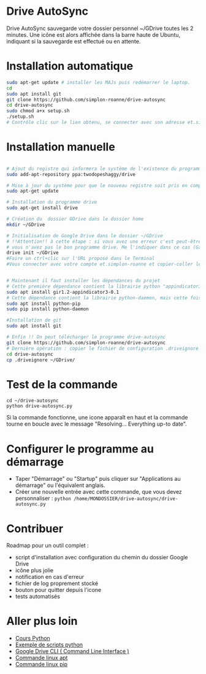 # Drive AutoSync

Drive AutoSync sauvegarde votre dossier personnel ~/GDrive toutes les 2 minutes.
Une icône est alors affichée dans la barre haute de Ubuntu, indiquant si la sauvegarde est effectué ou en attente.

# Installation automatique

```bash
sudo apt-get update # installer les MAJs puis redémarrer le laptop.
cd
sudo apt install git
git clone https://github.com/simplon-roanne/drive-autosync
cd drive-autosync
sudo chmod a+x setup.sh
./setup.sh
# Contrôle clic sur le lien obtenu, se connecter avec son adresse et.simplon, copiez coller le code dans le terminal
```

# Installation manuelle

```bash

# Ajout du registre qui informera le système de l'existence du programme drive
sudo add-apt-repository ppa:twodopeshaggy/drive

# Mise à jour du système pour que le nouveau registre soit pris en compte
sudo apt-get update

# Installation du programme drive
sudo apt-get install drive

# Création du  dossier GDrive dans le dossier home
mkdir ~/GDrive

# Initialisation de Google Drive dans le dossier ~/GDrive 
# !!Attention!! à cette étape : si vous avez une erreur c'est peut-être parce que
# vous n'avez pas le bon programme drive. Me l'indiquer dans ce cas (Gael)
drive init ~/GDrive
#Faire un ctrl+clic sur l'URL proposé dans le Terminal
#Vous connecter avec votre compte et.simplon-roanne et copier-coller le lien obtenu dans le Terminal


# Maintenant il faut installer les dépendances du projet
# Cette première dépendance contient la librairie python "appindicator3", installé via "apt"
sudo apt install gir1.2-appindicator3-0.1
# Cette dépendance contient la librairie python-daemon, mais cette fois installée via "pip"
sudo apt install python-pip
sudo pip install python-daemon

#Installation de git
sudo apt install git

# Enfin !! On peut télécharger le programme drive-autosync
git clone https://github.com/simplon-roanne/drive-autosync
# Dernière opération : copier le fichier de configuration .driveignore
cd drive-autosync
cp .driveignore ~/GDrive/

```


# Test de la commande
``` 
cd ~/drive-autosync
python drive-autosync.py
```
Si la commande fonctionne, une icone apparaît en haut et la commande tourne en boucle avec le message "Resolving... Everything up-to date".

# Configurer le programme au démarrage
- Taper "Démarrage" ou "Startup" puis cliquer sur "Applications au démarrage" ou l'équivalent anglais.
- Créer une nouvelle entrée avec cette commande, que vous devez personnaliser : ```python /home/MONDOSSIER/drive-autosync/drive-autosync.py```

# Contribuer
Roadmap pour un outil complet :
- script d'installation avec configuration du chemin du dossier Google Drive
- icône plus jolie
- notification en cas d'erreur
- fichier de log proprement stocké
- bouton pour quitter depuis l'icone
- tests automatisés  

# Aller plus loin
- [Cours Python](https://openclassrooms.com/courses/apprenez-a-programmer-en-python)
- [Exemple de scripts python](https://fr.wikibooks.org/wiki/Programmation_Python/Exemples_de_scripts)
- [Google Drive CLI ( Command Line Interface )](https://github.com/prasmussen/gdrive)
- [Commande linux apt](https://doc.ubuntu-fr.org/apt)
- [Commande linux pip](https://fr.wikipedia.org/wiki/Pip_(gestionnaire_de_paquets))
